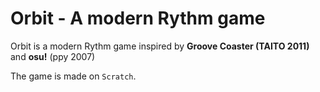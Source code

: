 # Orbit - A modern Rythm game

Orbit is a modern Rythm game inspired by **Groove Coaster (TAITO 2011)** and **osu!** (ppy 2007)

The game is made on ``Scratch``.
